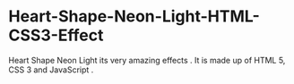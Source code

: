 # Heart-Shape-Neon-Light-HTML-CSS3-Effect
Heart Shape Neon Light its very amazing effects . It is made up of HTML 5, CSS 3 and JavaScript .
